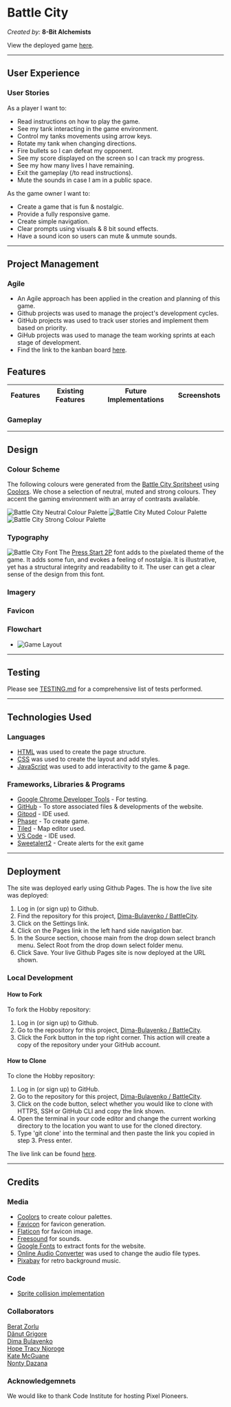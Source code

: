 # Battle City

*Created by:* <strong>8-Bit Alchemists</strong>

View the deployed game [here](https://dima-bulavenko.github.io/BattleCity/).

---

## User Experience


### User Stories

As a player I want to:
- Read instructions on how to play the game.
- See my tank interacting in the game environment.
- Control my tanks movements using arrow keys.
- Rotate my tank when changing directions.
- Fire bullets so I can defeat my opponent.
- See my score displayed on the screen so I can track my progress.
- See my how many lives I have remaining.
- Exit the gameplay (/to read instructions).
- Mute the sounds in case I am in a public space.


As the game owner I want to:
- Create a game that is fun & nostalgic.
- Provide a fully responsive game.
- Create simple navigation.
- Clear prompts using visuals & 8 bit sound effects.
- Have a sound icon so users can mute & unmute sounds.

---

## Project Management

### Agile
- An Agile approach has been applied in the creation and planning of this game.
- Github projects was used to manage the project's development cycles.
- GitHub projects was used to track user stories and implement them based on priority.
- GiHub projects was used to manage the team working sprints at each stage of development.
- Find the link to the kanban board [here](https://github.com/users/Dima-Bulavenko/projects/7/views/1).

## Features

| Features | Existing Features | Future Implementations | Screenshots |
| --- | --- | --- | --- |

### Gameplay

---

## Design


### Colour Scheme

The following colours were generated from the [Battle City Spritsheet](assets/battle_city_spritesheet.png) using [Coolors](https://coolors.co/). We chose a selection of neutral, muted and strong colours. They accent the gaming environment with an array of contrasts available.

![Battle City Neutral Colour Palette](docs/design/battle_city_neutral.png)
![Battle City Muted Colour Palette](docs/design/battle_city_muted.png)
![Battle City Strong Colour Palette](docs/design/battle_city_strong.png)


### Typography

![Battle City Font](docs/fonts/battle_city_font.PNG)
The [Press Start 2P](https://fonts.google.com/specimen/Press+Start+2P?preview.text=Welcome%20to%20Battle%20City&query=Press+Start+2P) font adds to the pixelated theme of the game. It adds some fun, and evokes a feeling of nostalgia. It is illustrative, yet has a structural integrity and readability to it. The user can get a clear sense of the design from this font.


### Imagery


### Favicon


### Flowchart

- ![Game Layout](/docs/battle_city_game_layout_visual.png)

---

## Testing

Please see [TESTING.md](TESTING.md) for a comprehensive list of tests performed.

---

## Technologies Used


### Languages

- [HTML](https://developer.mozilla.org/en-US/docs/Web/HTML) was used to create the page structure.
- [CSS](https://developer.mozilla.org/en-US/docs/Web/css) was used to create the layout and add styles.
- [JavaScript](https://developer.mozilla.org/en-US/docs/Web/JavaScript) was used to add interactivity to the game & page.


### Frameworks, Libraries & Programs

- [Google Chrome Developer Tools](https://developer.chrome.com/docs/devtools/overview/) - For testing.
- [GitHub](https://github.com/) - To store associated files & developments of the website.
- [Gitpod](https://www.gitpod.io/) - IDE used.
- [Phaser](https://phaser.io/) - To create game.
- [Tiled](https://www.mapeditor.org/) - Map editor used.
- [VS Code](https://code.visualstudio.com/) - IDE used.
- [Sweetalert2](https://sweetalert2.github.io/#download) - Create alerts for the exit game


---

## Deployment

The site was deployed early using Github Pages. The is how the live site was deployed:

  1. Log in (or sign up) to Github.
  2. Find the repository for this project, [Dima-Bulavenko / BattleCity](https://github.com/Dima-Bulavenko/BattleCity).
  3. Click on the Settings link.
  4. Click on the Pages link in the left hand side navigation bar.
  5. In the Source section, choose main from the drop down select branch menu. Select Root from the drop down select folder menu.
  6. Click Save. Your live Github Pages site is now deployed at the URL shown.


  ### Local Development

  #### How to Fork

  To fork the Hobby repository:

  1. Log in (or sign up) to Github.
  2. Go to the repository for this project, [Dima-Bulavenko / BattleCity](https://github.com/Dima-Bulavenko/BattleCity).
  3. Click the Fork button in the top right corner. This action will create a copy of the repository under your GitHub account.


  #### How to Clone

  To clone the Hobby repository:

  1. Log in (or sign up) to GitHub.
  2. Go to the repository for this project, [Dima-Bulavenko / BattleCity](https://github.com/Dima-Bulavenko/BattleCity).
  3. Click on the code button, select whether you would like to clone with HTTPS, SSH or GitHub CLI and copy the link shown.
  4. Open the terminal in your code editor and change the current working directory to the location you want to use for the cloned directory.
  5. Type 'git clone' into the terminal and then paste the link you copied in step 3. Press enter.

The live link can be found [here](https://dima-bulavenko.github.io/BattleCity/).


---

## Credits

### Media

* [Coolors](https://coolors.co/) to create colour palettes.
* [Favicon](https://favicon.io/) for favicon generation.
* [Flaticon](https://favicon.io/) for favicon image.
* [Freesound](https://freesound.org/) for sounds.
* [Google Fonts](https://fonts.google.com/) to extract fonts for the website.
* [Online Audio Converter](https://online-audio-converter.com/) was used to change the audio file types.
* [Pixabay](https://pixabay.com/sound-effects/search/retro%20games/) for retro background music.

### Code

- [Sprite collision implementation](https://stackoverflow.com/questions/56729650/phaser3-detecting-sprite-collision)

### Collaborators

[Berat Zorlu](https://github.com/beratzorlu)<br>
[Dănuț Grigore](https://github.com/Danut89)<br>
[Dima Bulavenko](https://github.com/Dima-Bulavenko)<br>
[Hope Tracy Njoroge](https://github.com/Njorogetracy)<br>
[Kate McGuane](https://github.com/KateMcGuane)<br>
[Nonty Dazana](https://github.com/NontyD)

### Acknowledgemnets

We would like to thank Code Institute for hosting Pixel Pioneers.
